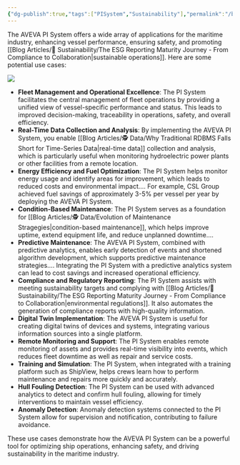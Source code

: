 ```yaml
---
{"dg-publish":true,"tags":["PISystem","Sustainability"],"permalink":"/blog-articles/aveva-pi-system/unlock-maritime-efficiency-and-sustainability-with-aveva-pi-system/","dgPassFrontmatter":true}
---
```


The AVEVA PI System offers a wide array of applications for the maritime industry, enhancing vessel performance, ensuring safety, and promoting [[Blog Articles/🍃 Sustainability/The ESG Reporting Maturity Journey - From Compliance to Collaboration\|sustainable operations]]. Here are some potential use cases:

![](https://i.imgur.com/GLmTjhU.png)

- **Fleet Management and Operational Excellence**: The PI System facilitates the central management of fleet operations by providing a unified view of vessel-specific performance and status. This leads to improved decision-making, traceability in operations, safety, and overall efficiency.
- **Real-Time Data Collection and Analysis**: By implementing the AVEVA PI System, you enable [[Blog Articles/🕵️ Data/Why Traditional RDBMS Falls Short for Time-Series Data\|real-time data]] collection and analysis, which is particularly useful when monitoring hydroelectric power plants or other facilities from a remote location.
- **Energy Efficiency and Fuel Optimization**: The PI System helps monitor energy usage and identify areas for improvement, which leads to reduced costs and environmental impact.... For example, CSL Group achieved fuel savings of approximately 3-5% per vessel per year by deploying the AVEVA PI System.
- **Condition-Based Maintenance**: The PI System serves as a foundation for [[Blog Articles/🕵️ Data/Evolution of Maintenance Stragegies\|condition-based maintenance]], which helps improve uptime, extend equipment life, and reduce unplanned downtime....
- **Predictive Maintenance**: The AVEVA PI System, combined with predictive analytics, enables early detection of events and shortened algorithm development, which supports predictive maintenance strategies.... Integrating the PI System with a predictive analytics system can lead to cost savings and increased operational efficiency.
- **Compliance and Regulatory Reporting**: The PI System assists with meeting sustainability targets and complying with [[Blog Articles/🍃 Sustainability/The ESG Reporting Maturity Journey - From Compliance to Collaboration\|environmental regulations]]. It also automates the generation of compliance reports with high-quality information.
- **Digital Twin Implementation**: The AVEVA PI System is useful for creating digital twins of devices and systems, integrating various information sources into a single platform.
- **Remote Monitoring and Support**: The PI System enables remote monitoring of assets and provides real-time visibility into events, which reduces fleet downtime as well as repair and service costs.
- **Training and Simulation**: The PI System, when integrated with a training platform such as ShipView, helps crews learn how to perform maintenance and repairs more quickly and accurately.
- **Hull Fouling Detection**: The PI System can be used with advanced analytics to detect and confirm hull fouling, allowing for timely interventions to maintain vessel efficiency.
- **Anomaly Detection**: Anomaly detection systems connected to the PI System allow for supervision and notification, contributing to failure avoidance.

These use cases demonstrate how the AVEVA PI System can be a powerful tool for optimizing ship operations, enhancing safety, and driving sustainability in the maritime industry.